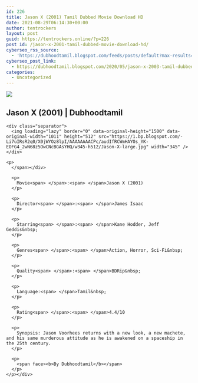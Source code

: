 ```yaml
---
id: 226
title: Jason X (2001) Tamil Dubbed Movie Download HD
date: 2021-08-29T06:14:30+00:00
author: tentrockers
layout: post
guid: https://tentrockers.online/?p=226
post id: /jason-x-2001-tamil-dubbed-movie-download-hd/
cyberseo_rss_source:
  - 'https://dubhoodtamil.blogspot.com/feeds/posts/default?max-results=150&start-index=301'
cyberseo_post_link:
  - https://dubhoodtamil.blogspot.com/2020/05/jason-x-2003-tamil-dubbed-hd.html
categories:
  - Uncategorized
---
```

<div class="media_block">
  <img src="https://1.bp.blogspot.com/-Li7uIRsR2q0/X0jWYOz8lpI/AAAAAAAACPc/audIfRCWmHAYOs_YK-EOFG4_2wN68z5OwCNcBGAsYHQ/s72-w345-h512-c/Jason-X-large.jpg" class="media_thumbnail" />
</div>

<div dir="ltr" trbidi="on" readability="16.231382978723">
  <h2>
    <span><span>Jason X (2001) | Dubhoodtamil</span></span>
  </h2>
  
  <div>
    <span></p> 
    
    <div class="separator">
      <img loading="lazy" border="0" data-original-height="1500" data-original-width="1011" height="512" src="https://1.bp.blogspot.com/-Li7uIRsR2q0/X0jWYOz8lpI/AAAAAAAACPc/audIfRCWmHAYOs_YK-EOFG4_2wN68z5OwCNcBGAsYHQ/w345-h512/Jason-X-large.jpg" width="345" />
    </div>
    
    <p>
      </span></div> 
      
      <p>
        Movie<span> </span>:<span> </span>Jason X (2001)
      </p>
      
      <p>
        Director<span> </span>:<span> </span>James Isaac
      </p>
      
      <p>
        Starring<span> </span>:<span> </span>Kane Hodder, Jeff Geddis&nbsp;
      </p>
      
      <p>
        Genres<span> </span>:<span> </span>Action, Horror, Sci-Fi&nbsp;
      </p>
      
      <p>
        Quality<span> </span>:<span> </span>BDRip&nbsp;
      </p>
      
      <p>
        Language:<span> </span>Tamil&nbsp;
      </p>
      
      <p>
        Rating<span> </span>:<span> </span>4.4/10
      </p>
      
      <p>
        Synopsis: Jason Voorhees returns with a new look, a new machete, and his same murderous attitude as he is awakened on a spaceship in the 25th century.
      </p>
      
      <p>
        <span face><b>By Dubhoodtamil</b></span>
      </p>
    </p></div>